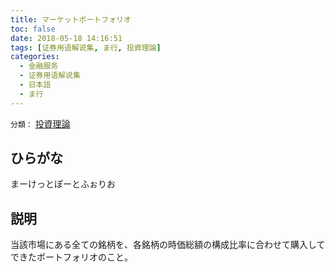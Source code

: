```yaml
---
title: マーケットポートフォリオ
toc: false
date: 2018-05-18 14:16:51
tags: [证券用语解说集, ま行, 投資理論]
categories:
  - 金融服务
  - 证券用语解说集
  - 日本語
  - ま行
---
```


`分類：` [投資理論](/tags/投資理論/)

## ひらがな

まーけっとぽーとふぉりお

## 説明

当該市場にある全ての銘柄を、各銘柄の時価総額の構成比率に合わせて購入してできたポートフォリオのこと。
